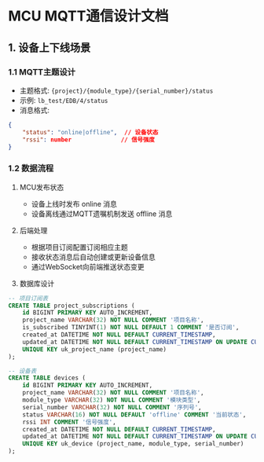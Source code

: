 # MCU MQTT通信设计文档

## 1. 设备上下线场景

### 1.1 MQTT主题设计
- 主题格式: `{project}/{module_type}/{serial_number}/status`
- 示例: `lb_test/EDB/4/status`
- 消息格式:
```json
{
    "status": "online|offline",  // 设备状态
    "rssi": number              // 信号强度
}
```

### 1.2 数据流程
1. MCU发布状态
   - 设备上线时发布 online 消息
   - 设备离线通过MQTT遗嘱机制发送 offline 消息

2. 后端处理
   - 根据项目订阅配置订阅相应主题
   - 接收状态消息后自动创建或更新设备信息
   - 通过WebSocket向前端推送状态变更

3. 数据库设计
```sql
-- 项目订阅表
CREATE TABLE project_subscriptions (
    id BIGINT PRIMARY KEY AUTO_INCREMENT,
    project_name VARCHAR(32) NOT NULL COMMENT '项目名称',
    is_subscribed TINYINT(1) NOT NULL DEFAULT 1 COMMENT '是否订阅',
    created_at DATETIME NOT NULL DEFAULT CURRENT_TIMESTAMP,
    updated_at DATETIME NOT NULL DEFAULT CURRENT_TIMESTAMP ON UPDATE CURRENT_TIMESTAMP,
    UNIQUE KEY uk_project_name (project_name)
);

-- 设备表
CREATE TABLE devices (
    id BIGINT PRIMARY KEY AUTO_INCREMENT,
    project_name VARCHAR(32) NOT NULL COMMENT '项目名称',
    module_type VARCHAR(32) NOT NULL COMMENT '模块类型',
    serial_number VARCHAR(32) NOT NULL COMMENT '序列号',
    status VARCHAR(16) NOT NULL DEFAULT 'offline' COMMENT '当前状态',
    rssi INT COMMENT '信号强度',
    created_at DATETIME NOT NULL DEFAULT CURRENT_TIMESTAMP,
    updated_at DATETIME NOT NULL DEFAULT CURRENT_TIMESTAMP ON UPDATE CURRENT_TIMESTAMP,
    UNIQUE KEY uk_device (project_name, module_type, serial_number)
);
``` 